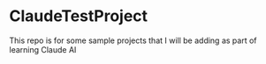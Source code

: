 # ClaudeTestProject
This repo is for some sample projects that I will be adding as part of learning Claude AI
